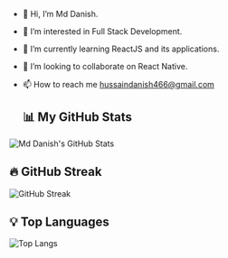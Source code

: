 - 👋 Hi, I’m Md Danish.
- 👀 I’m interested in Full Stack Development.
- 🌱 I’m currently learning ReactJS and its applications. 
- 💞️ I’m looking to collaborate on React Native.
- 📫 How to reach me hussaindanish466@gmail.com
  
  ## 📊 My GitHub Stats
![Md Danish's GitHub Stats](https://github-readme-stats.vercel.app/api?username=MdDanish11&show_icons=true&theme=dark&count_private=true)



## 🔥 GitHub Streak
![GitHub Streak](https://streak-stats.demolab.com/?user=MdDanish11&theme=dark)



## 💡 Top Languages
![Top Langs](https://github-readme-stats.vercel.app/api/top-langs/?username=MdDanish11&layout=compact&theme=dark)

<!---
MdDanish11/MdDanish11 is a ✨ special ✨ repository because its `README.md` (this file) appears on your GitHub profile.
You can click the Preview link to take a look at your changes.
--->
